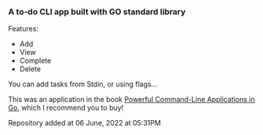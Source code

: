 ### A to-do CLI app built with GO standard library

Features:

- Add
- View
- Complete
- Delete

You can add tasks from Stdin, or using flags...

This was an application in the book [Powerful Command-Line Applications in Go](https://pragprog.com/titles/rggo/powerful-command-line-applications-in-go/), which I recommend  you to buy!

Repository added at 06 June, 2022 at 05:31PM
